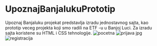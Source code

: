 # UpoznajBanjalukuPrototip
Upoznaj Banjaluku projekat predstavlja izradu jednostavnog sajta, kao prototip veceg projekta koji smo radili na ETF -u u Banjoj Luci. Za izradu sajta koristene su HTML i CSS tehnologije.
![pocetna](https://user-images.githubusercontent.com/34395798/156012560-1d52013e-b843-4dd7-9864-a5cea53ae53c.png)
![prijava jpg](https://user-images.githubusercontent.com/34395798/156012578-72d97833-8cd7-4d45-a62b-dc03aaa72704.png)
![registracija](https://user-images.githubusercontent.com/34395798/156012701-6456759d-b531-494a-9a10-fa206fa48275.png)
